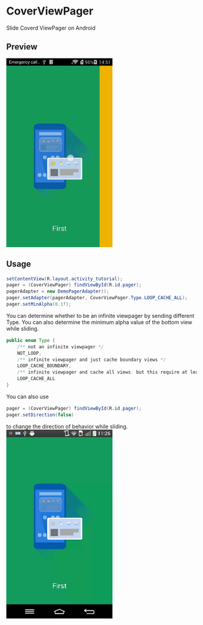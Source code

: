 # CoverViewPager
Slide Coverd ViewPager on Android

## Preview
![](https://github.com/BinQi/CoverViewPager/blob/master/raw/demo.gif)

## Usage
```Java
setContentView(R.layout.activity_tutorial);
pager = (CoverViewPager) findViewById(R.id.pager);
pagerAdapter = new DemoPagerAdapter();
pager.setAdapter(pagerAdapter, CoverViewPager.Type.LOOP_CACHE_ALL);
pager.setMinAlpha(0.1f);
```

You can determine whether to be an infinite viewpager by sending different Type. You can also determine the minimum alpha value of the bottom view while sliding.

```Java
public enum Type {
    /** not an infinite viewpager */
    NOT_LOOP,
    /** infinite viewpager and just cache boundary views */
    LOOP_CACHE_BOUNDARY,
    /** infinite viewpager and cache all views. but this require at least 3 items */
    LOOP_CACHE_ALL
}
```
You can also use
```Java
pager = (CoverViewPager) findViewById(R.id.pager);
pager.setDirection(false)
```
to change the direction of behavior while sliding.
![](https://github.com/BinQi/CoverViewPager/blob/master/raw/demo1.gif)